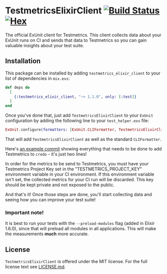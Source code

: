 # TestmetricsElixirClient [![Build Status](https://travis-ci.org/Testmetrics/testmetrics_elixir_client.svg?branch=master)](https://travis-ci.org/Testmetrics/testmetrics_elixir_client) [![Hex](https://img.shields.io/hexpm/v/testmetrics_elixir_client.svg)](https://hex.pm/packages/testmetrics_elixir_client)

The official ExUnit client for Testmetrics. This client collects data about your
ExUnit runs on CI and sends that data to Testmetrics so you can gain valuable
insights about your test suite.

## Installation

This package can be installed by adding `testmetrics_elixir_client` to your list
of dependencies in `mix.exs`:

```elixir
def deps do
  [
    {:testmetrics_elixir_client, "~> 1.1.0", only: [:test]}
  ]
end
```

Once you've done that, just add `TestmetricsElixirClient` to your `ExUnit`
configuration by adding the following line to your `test_helper.exs` file:

```elixir
ExUnit.configure(formatters: [ExUnit.CLIFormatter, TestmetricsElixirClient])
```

That will add `TestmetricsElixirClient` as well as the standard `CLIFormatter`.

Here's [an example commit](https://github.com/devonestes/credo/commit/6c24e2c4fda8d08b02957ea6923e3963e7e34642) showing everything that needs to be done to add
Testmetrics to `credo` - it's just two lines!

In order for the metrics to be send to Testmetrics, you must have your
Testmetrics Project Key set in the "TESTMETRICS_PROJECT_KEY" environment
variable in your CI environment. If this environment variable isn't set, the
collected metrics for your CI run will be discarded. This key should be kept
private and not exposed to the public.

And that's it! Once those steps are done, you'll start collecting data and
seeing how you can improve your test suite!

### Important note!

It is best to run your tests with the `--preload-modules` flag (added in Elixir
1.6.0), since that will preload all modules in all applications. This will make
the measurements **much** more accurate.

## License

`TestmetricsElixirClient` is offered under the MIT license. For the full license
text see [LICENSE.md](https://github.com/testmetrics/testmetrics_elixir_client/blob/master/LICENSE.md).
